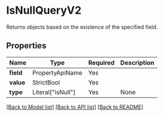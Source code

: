# IsNullQueryV2

Returns objects based on the existence of the specified field.

## Properties
| Name | Type | Required | Description |
| ------------ | ------------- | ------------- | ------------- |
**field** | PropertyApiName | Yes |  |
**value** | StrictBool | Yes |  |
**type** | Literal["isNull"] | Yes | None |


[[Back to Model list]](../../../README.md#models-v2-link) [[Back to API list]](../../../README.md#documentation-for-api-endpoints) [[Back to README]](../../../README.md)
